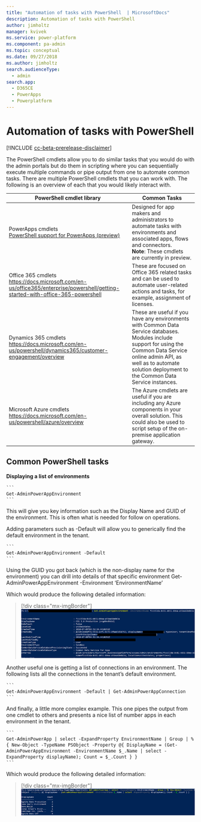 ```yaml
---
title: "Automation of tasks with PowerShell  | MicrosoftDocs"
description: Automation of tasks with PowerShell
author: jimholtz
manager: kvivek
ms.service: power-platform
ms.component: pa-admin
ms.topic: conceptual
ms.date: 09/27/2018
ms.author: jimholtz
search.audienceType: 
  - admin
search.app: 
  - D365CE
  - PowerApps
  - Powerplatform
---
```

# Automation of tasks with PowerShell

[!INCLUDE [cc-beta-prerelease-disclaimer](../includes/cc-beta-prerelease-disclaimer.md)]

The PowerShell cmdlets allow you to do similar tasks that you would do with the admin portals but do them in scripting where you can sequentially execute multiple commands or pipe output from one to automate common tasks. There are multiple PowerShell cmdlets that you can work with. The following is an overview of each that you would likely interact with.


|PowerShell cmdlet library  |Common Tasks  |
|---------|---------|
|PowerApps cmdlets <br/>[PowerShell support for PowerApps (preview)](powerapps-powershell.md)  |Designed for app makers and administrators to automate tasks with environments and associated apps, flows and connectors. <br/> **Note**: These cmdlets are currently in preview.        |
|Office 365 cmdlets<br/> https://docs.microsoft.com/en-us/office365/enterprise/powershell/getting-started-with-office-365-powershell    |These are focused on Office 365 related tasks and can be used to automate user-related actions and tasks, for example, assignment of licenses.         |
|Dynamics 365 cmdlets<br/> https://docs.microsoft.com/en-us/powershell/dynamics365/customer-engagement/overview     |These are useful if you have any environments with Common Data Service databases. Modules include support for using the Common Data Service online admin API, as well as to automate solution deployment to the Common Data Service instances.         |
|Microsoft Azure cmdlets <br/> https://docs.microsoft.com/en-us/powershell/azure/overview     | The Azure cmdlets are useful if you are including any Azure components in your overall solution. This could also be used to script setup of the on-premise application gateway.        |

## Common PowerShell tasks

**Displaying a list of environments**

    ```
    Get-AdminPowerAppEnvironment
    ```

This will give you key information such as the Display Name and GUID of the environment. This is often what is needed for follow on operations.

Adding parameters such as -Default will allow you to generically find the default environment in the tenant.

    ```
    Get-AdminPowerAppEnvironment -Default
    ```

Using the GUID you got back (which is the non-display name for the environment) you can drill into details of that specific environment
Get-AdminPowerAppEnvironment -Environment ‘EnvironmentName’

Which would produce the following detailed information:

> [!div class="mx-imgBorder"] 
> ![](media/powershell-get-environment-details.png "User PowerShell to get environment details")


Another useful one is getting a list of connections in an environment. The following lists all the connections in the tenant’s default environment.

    ```
    Get-AdminPowerAppEnvironment -Default | Get-AdminPowerAppConnection
    ```

And finally, a little more complex example. This one pipes the output from one cmdlet to others and presents a nice list of number apps in each environment in the tenant.

    ```
    Get-AdminPowerApp | select -ExpandProperty EnvironmentName | Group | %{ New-Object -TypeName PSObject -Property @{ DisplayName = (Get-AdminPowerAppEnvironment -EnvironmentName $_.Name | select -ExpandProperty displayName); Count = $_.Count } }
    ```

Which would produce the following detailed information:

> [!div class="mx-imgBorder"] 
> ![](media/powershell-get-environment-details-number-apps.png "User PowerShell to get environment details")






